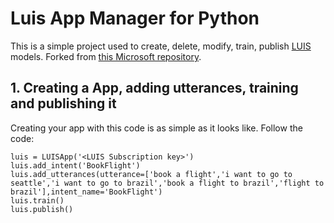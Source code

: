 # Luis App Manager for Python
This is a simple project used to create, delete, modify, train, publish [LUIS](https://www.luis.ai/) models. Forked from [this Microsoft repository](https://github.com/Microsoft/LUIS-Samples/blob/master/documentation-samples/authoring-api-samples/python/add-utterances-3-6.py).

## 1. Creating a App, adding utterances, training and publishing it
Creating your app with this code is as simple as it looks like. Follow the code:
```
luis = LUISApp('<LUIS Subscription key>')
luis.add_intent('BookFlight')
luis.add_utterances(utterance=['book a flight','i want to go to seattle','i want to go to brazil','book a flight to brazil','flight to brazil'],intent_name='BookFlight')
luis.train()
luis.publish()
```
